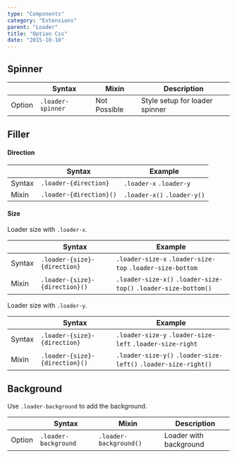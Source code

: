 ```yaml
---
type: "Components"
category: "Extensions"
parent: "Loader"
title: "Option Css"
date: "2015-10-10"
---
```


## Spinner

<div class="table-scroll">

|                         | Syntax                                     | Mixin                         | Description                   |
| ----------------------- | ----------------------------------------- | ----------------------------- | ----------------------------- |
| Option                  | `.loader-spinner`                | Not Possible        | Style setup for loader spinner            |

</div>

<demo>
  <demovanilla src="vanilla/components/extensions/loader/spinner">
  </demovanilla>
  <demovanilla src="vanilla/components/extensions/loader/spinner-inverse">
  </demovanilla>
</demo>

## Filler

#### Direction

<div class="table-scroll">

|                         | Syntax                                    | Example                       |
| ----------------------- | ----------------------------------------- | ----------------------------- |
| Syntax                   | `.loader-{direction}`                   | `.loader-x` `.loader-y`             |
| Mixin                   | `.loader-{direction}()`                 | `.loader-x()` `.loader-y()`         |

</div>

<demo>
  <demovanilla src="vanilla/components/extensions/loader/filler-x">
  </demovanilla>
  <demovanilla src="vanilla/components/extensions/loader/filler-y">
  </demovanilla>
  <demovanilla src="vanilla/components/extensions/loader/filler-inverse">
  </demovanilla>
</demo>

#### Size

Loader size with `.loader-x`.

<div class="table-scroll">

|                         | Syntax                                    | Example                       |
| ----------------------- | ----------------------------------------- | ----------------------------- |
| Syntax                   | `.loader-{size}-{direction}`             | `.loader-size-x` `.loader-size-top` `.loader-size-bottom`          |
| Mixin                   | `.loader-{size}-{direction}()`           | `.loader-size-x()` `.loader-size-top()` `.loader-size-bottom()`     |

</div>

<demo>
  <demovanilla src="vanilla/components/extensions/loader/filler-size-x">
  </demovanilla>
  <demovanilla src="vanilla/components/extensions/loader/filler-size-top">
  </demovanilla>
  <demovanilla src="vanilla/components/extensions/loader/filler-size-bottom">
  </demovanilla>
</demo>

Loader size with `.loader-y`.

<div class="table-scroll">

|                         | Syntax                                    | Example                       |
| ----------------------- | ----------------------------------------- | ----------------------------- |
| Syntax                   | `.loader-{size}-{direction}`             | `.loader-size-y` `.loader-size-left` `.loader-size-right`          |
| Mixin                   | `.loader-{size}-{direction}()`           | `.loader-size-y()` `.loader-size-left()` `.loader-size-right()`         |

</div>

<demo>
  <demovanilla src="vanilla/components/extensions/loader/filler-size-y">
  </demovanilla>
  <demovanilla src="vanilla/components/extensions/loader/filler-size-left">
  </demovanilla>
  <demovanilla src="vanilla/components/extensions/loader/filler-size-right">
  </demovanilla>
</demo>

## Background

Use `.loader-background` to add the background.

<div class="table-scroll">

|                         | Syntax                                     | Mixin                         | Description                   |
| ----------------------- | ----------------------------------------- | ----------------------------- | ----------------------------- |
| Option                  | `.loader-background`                | `.loader-background()`        | Loader with background            |

</div>

<demo>
  <demovanilla src="vanilla/components/extensions/loader/background-spinner">
  </demovanilla>
  <demovanilla src="vanilla/components/extensions/loader/background-direction">
  </demovanilla>
  <demovanilla src="vanilla/components/extensions/loader/background-size">
  </demovanilla>
</demo>
